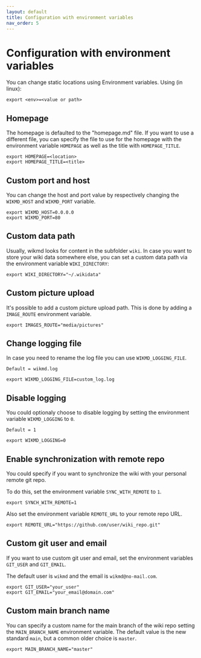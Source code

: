 ```yaml
---
layout: default
title: Configuration with environment variables
nav_order: 5
---
```

# Configuration with environment variables

You can change static locations using Environment variables. Using (in linux):
```
export <env>=<value or path>
```

## Homepage

The homepage is defaulted to the "homepage.md" file. If you want to use a different file, 
you can specify the file to use for the homepage with the environment variable `HOMEPAGE` as well as the title with `HOMEPAGE_TITLE`.

```
export HOMEPAGE=<location>
export HOMEPAGE_TITLE=<title>
```

## Custom port and host

You can change the host and port value by respectively changing the `WIKMD_HOST` and `WIKMD_PORT` variable.

```
export WIKMD_HOST=0.0.0.0
export WIKMD_PORT=80
```


## Custom data path

Usually, wikmd looks for content in the subfolder `wiki`. In case you want to store your wiki data somewhere else, you 
can set a custom data path via the environment variable `WIKI_DIRECTORY`:

```
export WIKI_DIRECTORY="~/.wikidata"
```

## Custom picture upload

It's possible to add a custom picture upload path. This is done by adding a `IMAGE_ROUTE` environment variable.

```
export IMAGES_ROUTE="media/pictures"
```

## Change logging file

In case you need to rename the log file you can use `WIKMD_LOGGING_FILE`.

`Default = wikmd.log`

```
export WIKMD_LOGGING_FILE=custom_log.log
```

## Disable logging

You could optionaly choose to disable logging by setting the environment variable `WIKMD_LOGGING` to `0`.

`Default = 1`

```
export WIKMD_LOGGING=0
```

## Enable synchronization with remote repo

You could specify if you want to synchronize the wiki with your personal remote git repo. 

To do this, set the environment variable `SYNC_WITH_REMOTE` to `1`.


```
export SYNCH_WITH_REMOTE=1
```

Also set the environment variable `REMOTE_URL` to your remote repo URL. 


```
export REMOTE_URL="https://github.com/user/wiki_repo.git"
```

## Custom git user and email

If you want to use custom git user and email, set the environment variables `GIT_USER` and `GIT_EMAIL`.

The default user is `wikmd` and the email is `wikmd@no-mail.com`.

```
export GIT_USER="your_user"
export GIT_EMAIL="your_email@domain.com"
```

## Custom main branch name

You can specify a custom name for the main branch of the wiki repo setting the `MAIN_BRANCH_NAME` environment variable.
The default value is the new standard `main`, but a common older choice is `master`.

```
export MAIN_BRANCH_NAME="master"
```